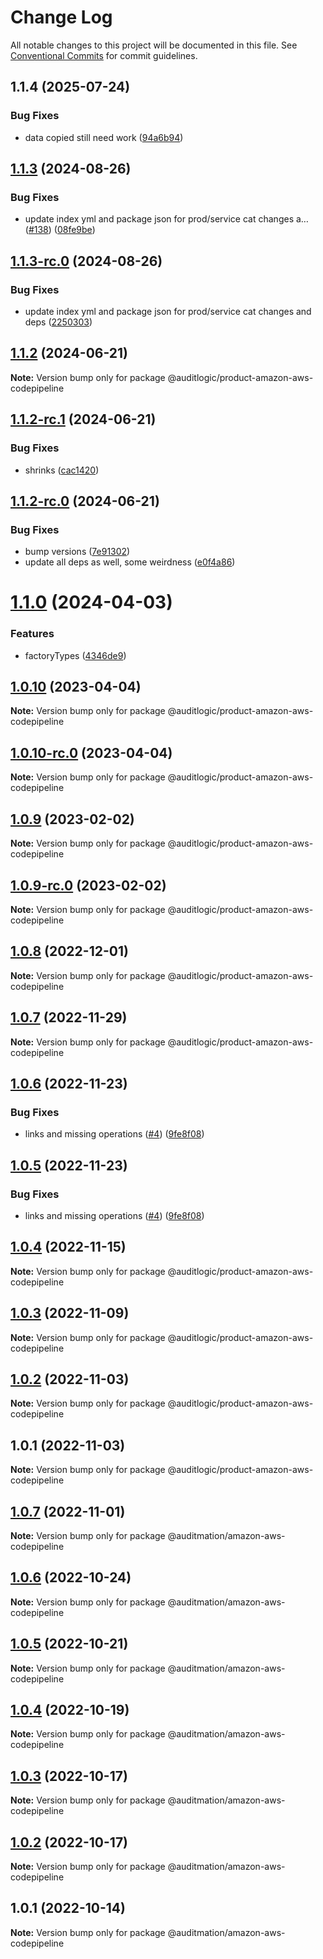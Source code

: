 # Change Log

All notable changes to this project will be documented in this file.
See [Conventional Commits](https://conventionalcommits.org) for commit guidelines.

## 1.1.4 (2025-07-24)


### Bug Fixes

* data copied still need work ([94a6b94](https://github.com/zerobias-org/product/commit/94a6b942fb0516367548599d739529536132755a))





## [1.1.3](https://github.com/auditlogic/product/compare/@auditlogic/product-amazon-aws-codepipeline@1.1.2...@auditlogic/product-amazon-aws-codepipeline@1.1.3) (2024-08-26)


### Bug Fixes

* update index yml and package json for prod/service cat changes a… ([#138](https://github.com/auditlogic/product/issues/138)) ([08fe9be](https://github.com/auditlogic/product/commit/08fe9beb1c8457462a19bc69caa02e6212d97e1a))





## [1.1.3-rc.0](https://github.com/auditlogic/product/compare/@auditlogic/product-amazon-aws-codepipeline@1.1.2...@auditlogic/product-amazon-aws-codepipeline@1.1.3-rc.0) (2024-08-26)


### Bug Fixes

* update index yml and package json for prod/service cat changes and deps ([2250303](https://github.com/auditlogic/product/commit/225030363a363608240135b7ebed386b28f01e4b))





## [1.1.2](https://github.com/auditlogic/product/compare/@auditlogic/product-amazon-aws-codepipeline@1.1.2-rc.1...@auditlogic/product-amazon-aws-codepipeline@1.1.2) (2024-06-21)

**Note:** Version bump only for package @auditlogic/product-amazon-aws-codepipeline





## [1.1.2-rc.1](https://github.com/auditlogic/product/compare/@auditlogic/product-amazon-aws-codepipeline@1.1.2-rc.0...@auditlogic/product-amazon-aws-codepipeline@1.1.2-rc.1) (2024-06-21)


### Bug Fixes

* shrinks ([cac1420](https://github.com/auditlogic/product/commit/cac14200fefcd8183ab69fe89a47bd3f70f563e9))





## [1.1.2-rc.0](https://github.com/auditlogic/product/compare/@auditlogic/product-amazon-aws-codepipeline@1.1.0...@auditlogic/product-amazon-aws-codepipeline@1.1.2-rc.0) (2024-06-21)


### Bug Fixes

* bump versions ([7e91302](https://github.com/auditlogic/product/commit/7e913023b8b312150ed7762c32fbbe616be71de5))
* update all deps as well, some weirdness ([e0f4a86](https://github.com/auditlogic/product/commit/e0f4a864714e2d3de6bbf3da014d5312fe53be2f))





# [1.1.0](https://github.com/auditlogic/product/compare/@auditlogic/product-amazon-aws-codepipeline@1.0.10...@auditlogic/product-amazon-aws-codepipeline@1.1.0) (2024-04-03)


### Features

* factoryTypes ([4346de9](https://github.com/auditlogic/product/commit/4346de92693aee892fccf725338ffc7b80ab182b))





## [1.0.10](https://github.com/auditlogic/product/compare/@auditlogic/product-amazon-aws-codepipeline@1.0.9...@auditlogic/product-amazon-aws-codepipeline@1.0.10) (2023-04-04)

**Note:** Version bump only for package @auditlogic/product-amazon-aws-codepipeline





## [1.0.10-rc.0](https://github.com/auditlogic/product/compare/@auditlogic/product-amazon-aws-codepipeline@1.0.9...@auditlogic/product-amazon-aws-codepipeline@1.0.10-rc.0) (2023-04-04)

**Note:** Version bump only for package @auditlogic/product-amazon-aws-codepipeline





## [1.0.9](https://github.com/auditlogic/product/compare/@auditlogic/product-amazon-aws-codepipeline@1.0.8...@auditlogic/product-amazon-aws-codepipeline@1.0.9) (2023-02-02)

**Note:** Version bump only for package @auditlogic/product-amazon-aws-codepipeline





## [1.0.9-rc.0](https://github.com/auditlogic/product/compare/@auditlogic/product-amazon-aws-codepipeline@1.0.8...@auditlogic/product-amazon-aws-codepipeline@1.0.9-rc.0) (2023-02-02)

**Note:** Version bump only for package @auditlogic/product-amazon-aws-codepipeline





## [1.0.8](https://github.com/auditlogic/product/compare/@auditlogic/product-amazon-aws-codepipeline@1.0.7...@auditlogic/product-amazon-aws-codepipeline@1.0.8) (2022-12-01)

**Note:** Version bump only for package @auditlogic/product-amazon-aws-codepipeline





## [1.0.7](https://github.com/auditlogic/product/compare/@auditlogic/product-amazon-aws-codepipeline@1.0.6...@auditlogic/product-amazon-aws-codepipeline@1.0.7) (2022-11-29)

**Note:** Version bump only for package @auditlogic/product-amazon-aws-codepipeline





## [1.0.6](https://github.com/auditlogic/product/compare/@auditlogic/product-amazon-aws-codepipeline@1.0.4...@auditlogic/product-amazon-aws-codepipeline@1.0.6) (2022-11-23)


### Bug Fixes

* links and missing operations ([#4](https://github.com/auditlogic/product/issues/4)) ([9fe8f08](https://github.com/auditlogic/product/commit/9fe8f08fe7c57fdb79f991ac35bd6ac2e7dcad38))





## [1.0.5](https://github.com/auditlogic/product/compare/@auditlogic/product-amazon-aws-codepipeline@1.0.4...@auditlogic/product-amazon-aws-codepipeline@1.0.5) (2022-11-23)


### Bug Fixes

* links and missing operations ([#4](https://github.com/auditlogic/product/issues/4)) ([9fe8f08](https://github.com/auditlogic/product/commit/9fe8f08fe7c57fdb79f991ac35bd6ac2e7dcad38))





## [1.0.4](https://github.com/auditlogic/product/compare/@auditlogic/product-amazon-aws-codepipeline@1.0.3...@auditlogic/product-amazon-aws-codepipeline@1.0.4) (2022-11-15)

**Note:** Version bump only for package @auditlogic/product-amazon-aws-codepipeline





## [1.0.3](https://github.com/auditlogic/product/compare/@auditlogic/product-amazon-aws-codepipeline@1.0.2...@auditlogic/product-amazon-aws-codepipeline@1.0.3) (2022-11-09)

**Note:** Version bump only for package @auditlogic/product-amazon-aws-codepipeline





## [1.0.2](https://github.com/auditlogic/product/compare/@auditlogic/product-amazon-aws-codepipeline@1.0.1...@auditlogic/product-amazon-aws-codepipeline@1.0.2) (2022-11-03)

**Note:** Version bump only for package @auditlogic/product-amazon-aws-codepipeline





## 1.0.1 (2022-11-03)

**Note:** Version bump only for package @auditlogic/product-amazon-aws-codepipeline





## [1.0.7](https://github.com/auditmation/store-content/compare/@auditmation/amazon-aws-codepipeline@1.0.6...@auditmation/amazon-aws-codepipeline@1.0.7) (2022-11-01)

**Note:** Version bump only for package @auditmation/amazon-aws-codepipeline





## [1.0.6](https://github.com/auditmation/store-content/compare/@auditmation/amazon-aws-codepipeline@1.0.5...@auditmation/amazon-aws-codepipeline@1.0.6) (2022-10-24)

**Note:** Version bump only for package @auditmation/amazon-aws-codepipeline





## [1.0.5](https://github.com/auditmation/store-content/compare/@auditmation/amazon-aws-codepipeline@1.0.4...@auditmation/amazon-aws-codepipeline@1.0.5) (2022-10-21)

**Note:** Version bump only for package @auditmation/amazon-aws-codepipeline





## [1.0.4](https://github.com/auditmation/store-content/compare/@auditmation/amazon-aws-codepipeline@1.0.3...@auditmation/amazon-aws-codepipeline@1.0.4) (2022-10-19)

**Note:** Version bump only for package @auditmation/amazon-aws-codepipeline





## [1.0.3](https://github.com/auditmation/store-content/compare/@auditmation/amazon-aws-codepipeline@1.0.2...@auditmation/amazon-aws-codepipeline@1.0.3) (2022-10-17)

**Note:** Version bump only for package @auditmation/amazon-aws-codepipeline





## [1.0.2](https://github.com/auditmation/store-content/compare/@auditmation/amazon-aws-codepipeline@1.0.1...@auditmation/amazon-aws-codepipeline@1.0.2) (2022-10-17)

**Note:** Version bump only for package @auditmation/amazon-aws-codepipeline





## 1.0.1 (2022-10-14)

**Note:** Version bump only for package @auditmation/amazon-aws-codepipeline

